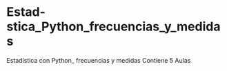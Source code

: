 # Estad-stica_Python_frecuencias_y_medidas
Estadística con Python_ frecuencias y medidas
Contiene 5 Aulas
